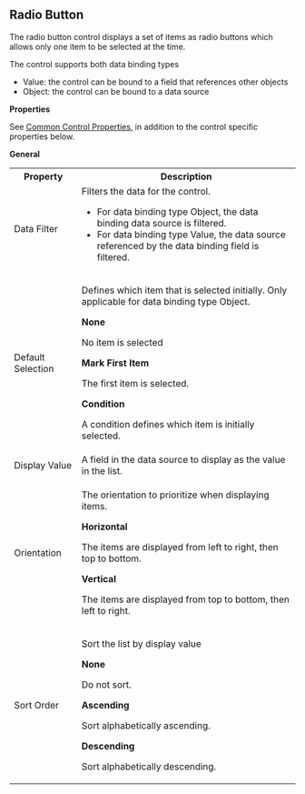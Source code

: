 ## Radio Button

The radio button control displays a set of items as radio buttons which allows only one item to be selected at the time.

The control supports both data binding types

*   Value: the control can be bound to a field that references other objects
*   Object: the control can be bound to a data source

**Properties**

See [Common Control Properties](../common-control-properties.md), in addition to the control specific properties below.

**General**

<table style="WIDTH: 100%">

<tbody>

<tr>

<th>Property</th>

<th>Description</th>

</tr>

<tr>

<td>Data Filter</td>

<td> Filters the data for the control.

*   For data binding type Object, the data binding data source is filtered.
*   For data binding type Value, the data source referenced by the data binding field is filtered. </td>

</tr>

<tr>

<td>Default Selection</td>

<td>

Defines which item that is selected initially. Only applicable for data binding type Object.

**None**

No item is selected

**Mark First Item**

The first item is selected.

**Condition**

A condition defines which item is initially selected.

</td>

</tr>

<tr>

<td>Display Value</td>

<td>A field in the data source to display as the value in the list.</td>

</tr>

<tr>

<td>Orientation</td>

<td>

The orientation to prioritize when displaying items.

**Horizontal**

The items are displayed from left to right, then top to bottom.

**Vertical**

The items are displayed from top to bottom, then left to right.

</td>

</tr>

<tr>

<td>Sort Order</td>

<td>

Sort the list by display value

**None**

Do not sort.

**Ascending**

Sort alphabetically ascending.

**Descending**

Sort alphabetically descending.

</td>

</tr>

</tbody>

</table>
